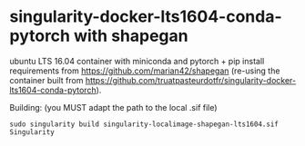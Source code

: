 # singularity-docker-lts1604-conda-pytorch with shapegan
ubuntu LTS 16.04 container with miniconda and pytorch + pip install requirements from https://github.com/marian42/shapegan (re-using the container built from https://github.com/truatpasteurdotfr/singularity-docker-lts1604-conda-pytorch).


Building: (you MUST adapt the path to the local .sif file) 
```
sudo singularity build singularity-localimage-shapegan-lts1604.sif Singularity
```
